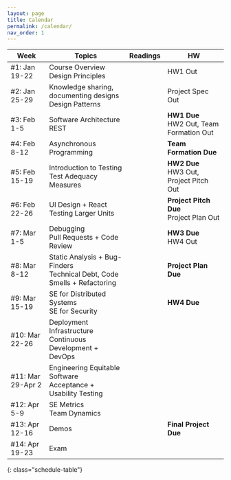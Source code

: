 ```yaml
---
layout: page
title: Calendar
permalink: /calendar/
nav_order: 1
---
```

| Week              | Topics                                                                      | Readings | HW |
|-------------------|-----------------------------------------------------------------------------|----------|----|
| #1: Jan 19-22     | Course Overview<br />Design Principles					                  |          | HW1 Out   |
| #2: Jan 25-29     | Knowledge sharing, documenting designs<br />Design Patterns                 |          | Project Spec Out    |
| #3: Feb 1-5       | Software Architecture<br />REST                           			      |          | **HW1 Due**<br />HW2 Out, Team Formation Out    |
| #4: Feb 8-12      | Asynchronous Programming                                                    |          | **Team Formation Due**    |
| #5: Feb 15-19     | Introduction to Testing<br />Test Adequacy Measures	                      |          | **HW2 Due**<br />HW3 Out, Project Pitch Out    |
| #6: Feb 22-26     | UI Design + React<br />Testing Larger Units                                 |          | **Project Pitch Due**<br /> Project Plan Out    |
| #7: Mar 1-5       | Debugging<br />Pull Requests + Code Review                                  |          | **HW3 Due**<br />HW4 Out |
| #8: Mar 8-12      | Static Analysis + Bug-Finders<br />Technical Debt, Code Smells + Refactoring  |          |  **Project Plan Due**  |
| #9: Mar 15-19     | SE for Distributed Systems<br />SE for Security 	                          |          |    **HW4 Due** |
| #10: Mar 22-26    | Deployment Infrastructure<br />Continuous Development + DevOps              |          |    |
| #11: Mar 29-Apr 2 | Engineering Equitable Software<br />Acceptance + Usability Testing   		  |          |    |
| #12: Apr 5-9      | SE Metrics <br />Team Dynamics											  |          |    |
| #13: Apr 12-16    | Demos                                   							          |          |    **Final Project Due** |
| #14: Apr 19-23    | Exam                                                                        |          |    |
{: class="schedule-table"}
